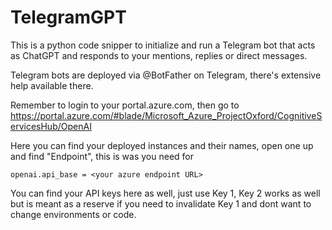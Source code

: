 ﻿# TelegramGPT

This is a python code snipper to initialize and run a Telegram bot that acts as ChatGPT and responds to your mentions, replies or direct messages.

Telegram bots are deployed via @BotFather on Telegram, there's extensive help available there.

Remember to login to your portal.azure.com, then go to https://portal.azure.com/#blade/Microsoft_Azure_ProjectOxford/CognitiveServicesHub/OpenAI

Here you can find your deployed instances and their names, open one up and find "Endpoint", this is was you need for  

``
openai.api_base = <your azure endpoint URL>
``

You can find your API keys here as well, just use Key 1, Key 2 works as well but is meant as a reserve if you need to invalidate Key 1 and dont want to change environments or code.
